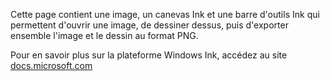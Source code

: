 ﻿Cette page contient une image, un canevas Ink et une barre d'outils Ink qui permettent d'ouvrir une image, de dessiner dessus, puis d'exporter ensemble l'image et le dessin au format PNG.
 
Pour en savoir plus sur la plateforme Windows Ink, accédez au site [docs.microsoft.com](https://docs.microsoft.com//windows/uwp/design/input/pen-and-stylus-interactions)